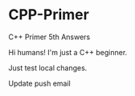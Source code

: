 # CPP-Primer
C++ Primer 5th Answers

Hi humans!
I'm just a C++ beginner.

Just test local changes.

Update push email
